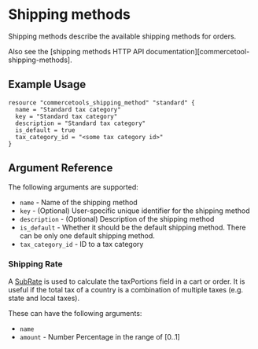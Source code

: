 # Shipping methods

Shipping methods describe the available shipping methods for orders.

Also see the [shipping methods HTTP API documentation][commercetool-shipping-methods].

## Example Usage

```hcl
resource "commercetools_shipping_method" "standard" {
  name = "Standard tax category"
  key = "Standard tax category"
  description = "Standard tax category"
  is_default = true
  tax_category_id = "<some tax category id>"
}
```

## Argument Reference

The following arguments are supported:

* `name` - Name of the shipping method
* `key` - (Optional) User-specific unique identifier for the shipping method
* `description` - (Optional) Description of the shipping method 
* `is_default` - Whether it should be the default shipping method. There can be only one default shipping method.
* `tax_category_id` - ID to a tax category


### Shipping Rate
A [SubRate][commercetool-subrate] is used to calculate the taxPortions field in a cart or order. It is useful if the total tax of a country is a combination of multiple taxes (e.g. state and local taxes).

These can have the following arguments:

* `name`
* `amount` - Number Percentage in the range of [0..1]


[commercetool-tax-categories]: https://docs.commercetools.com/http-api-projects-taxCategories.html
[commercetool-rate]: https://docs.commercetools.com/http-api-projects-taxCategories.html#taxrate
[commercetool-subrate]: https://docs.commercetools.com/http-api-projects-taxCategories.html#subrate
[country-iso]: https://en.wikipedia.org/wiki/ISO_3166-1_alpha-2
